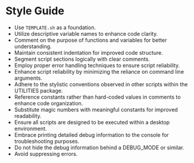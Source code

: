 # Style Guide

- Use `TEMPLATE.sh` as a foundation.
- Utilize descriptive variable names to enhance code clarity.
- Comment on the purpose of functions and variables for better understanding.
- Maintain consistent indentation for improved code structure.
- Segment script sections logically with clear comments.
- Employ proper error handling techniques to ensure script reliability.
- Enhance script reliability by minimizing the reliance on command line arguments.
- Adhere to the stylistic conventions observed in other scripts within the UTILITIES package.
- Reference constants rather than hard-coded values in comments to enhance code organization.
- Substitute magic numbers with meaningful constants for improved readability.
- Ensure all scripts are designed to be executed within a desktop environment.
- Embrace printing detailed debug information to the console for troubleshooting purposes.
- Do not hide the debug information behind a DEBUG_MODE or similar.
- Avoid suppressing errors.
